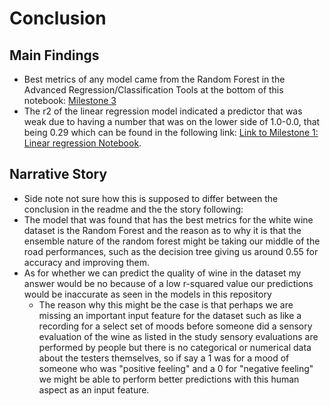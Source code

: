 # Conclusion
## Main Findings 
- Best metrics of any model came from the Random Forest in the Advanced Regression/Classification Tools at the bottom of this notebook: [Milestone 3](Milestone3.ipynb)
- The r2 of the linear regression model indicated a predictor that was weak due to having a number that was on the lower side of 1.0-0.0, that being 0.29 which can be found in the following link: [Link to Milestone 1: Linear regression Notebook](linear_regression.ipynb). 

## Narrative Story
- Side note not sure how this is supposed to differ between the conclusion in the readme and the the story following: 
- The model that was found that has the best metrics for the white wine dataset is the Random Forest and the reason as to why it is that the ensemble nature of the random forest might be taking our middle of the road performances, such as the decision tree giving us around 0.55 for accuracy and improving them.
- As for whether we can predict the quality of wine in the dataset my answer would be no because of a low r-squared value our predictions would be inaccurate as seen in the models in this repository
  - The reason why this might be the case is that perhaps we are missing an important input feature for the dataset such as like a recording for a select set of moods before someone did a sensory evaluation of the wine as listed in the study sensory evaluations are performed by people but there is no categorical or numerical data about the testers themselves, so if say a 1 was for a mood of someone who was "positive feeling" and a 0 for "negative feeling" we might be able to perform better predictions with this human aspect as an input feature.